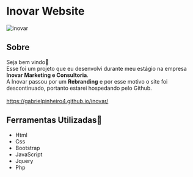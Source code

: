 # Inovar Website
![inovar](https://github.com/gabrielPinheiro4/inovar/assets/93086385/aed754a0-2813-47a5-a3b0-1504525e7c65)

## Sobre
Seja bem vindo👋
<br>
Esse foi um projeto que eu desenvolvi durante meu estágio na empresa <strong>Inovar Marketing e Consultoria</strong>.
<br>
A Inovar passou por um <strong>Rebranding</strong> e por esse motivo o site foi descontinuado, portanto estarei hospedando pelo Github.
<br>
<br>
https://gabrielpinheiro4.github.io/inovar/
<br>
## Ferramentas Utilizadas🔨
- Html
- Css
- Bootstrap
- JavaScript
- Jquery
- Php
